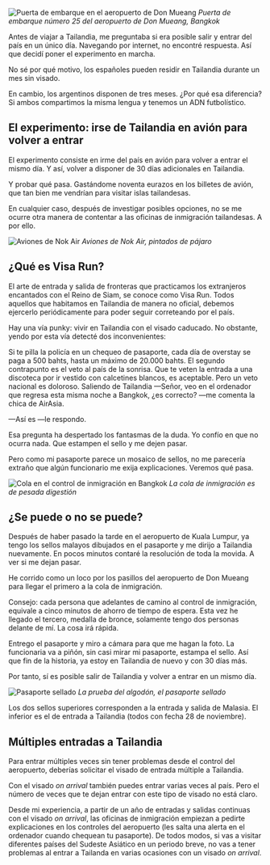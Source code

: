 ![Puerta de embarque en el aeropuerto de Don Mueang](https://lh3.googleusercontent.com/9zqTXjWK0MkKU0RWm1tA2g2hSf_5znBcsfWkfuIc2j06O9QsjnImpvsKY9vGnIbvnR_xDNLFEuoH0nniQh-RjT9oqyCt5lAmCMGwWtcf1hpbUNaUKx-ibvqXlwGMAC-sthT31CZdxj20bCueMutyFbmIap5dwhJ6QRv0jkTlb-DXZ9Gc7_p4Ds0lEP1vVpxA7-wlwJLx-z9ejqkY-4UPBuHjjnOfuFYOW_HqB3j2uDSvVmO3kKIjs8XH4xO-tY3l1MmfXEhvKaEgogz5ZomEQ4sOrch-uBV3GH7KiV0lpWh7lzJKrFoYoAklZYnoXLMg4l90knpM13SL0nm2W9T0Pqg0xgFdR4QNLcH4Fu-oVey3Z_7Vh3jWXWuuTXnBFUaZMK-fHXPdvrtu_P65gKA5lYMXlxiquvj7ZiZwCBf5p8Asbl86qwlRFtHejJyvH-rgg5XpUEvZhFswsXUJYk32_PMXA6LjlZp-fCBaGneQ5VWNu4gzwUhpjVEA3jqiVbhNvktESnaBOrXbYgieEksg9Wp0OoKwXJTIts5TU5fx-_7mnSPGYeEK55xfuQmsB6RBMdVvJ6bjZx99CHCKgy_vRl0sg_37MVcQr0jgu2q3a00mwYNBtQ=w800-no)
*Puerta de embarque número 25 del aeropuerto de Don Mueang, Bangkok*

Antes de viajar a Tailandia, me preguntaba si era posible salir y entrar del país en un único día. Navegando por internet, no encontré respuesta. Así que decidí poner el experimento en marcha.

No sé por qué motivo, los españoles pueden residir en Tailandia durante un mes sin visado.

En cambio, los argentinos disponen de tres meses. ¿Por qué esa diferencia? Si ambos compartimos la misma lengua y tenemos un ADN futbolístico. 

## El experimento: irse de Tailandia en avión para volver a entrar

El experimento consiste en irme del país en avión para volver a entrar el mismo día. Y así, volver a disponer de 30 días adicionales en Tailandia.

Y probar qué pasa. Gastándome noventa eurazos en los billetes de avión, que tan bien me vendrían para visitar islas tailandesas.

En cualquier caso, después de investigar posibles opciones, no se me ocurre otra manera de contentar a las oficinas de inmigración tailandesas. A por ello.

![Aviones de Nok Air](https://lh3.googleusercontent.com/D6l1xXmyx_3v7NrrF8GUdTW4kVwjeZ75MZ6OCeA5hBlPLo3BictuL2BnQbCzwMjTqaL0XtBlPjcL93_iuEiQRctGbndSCyFeNF3fxEDDmZAULF9_cMsz4fkQvsDVRAITuCvlSOo99rUYuxQJE0wqEp570FCjm5C2dgR6cXnnvlE6YgBeW0_uCRtdVDYRZnbJDONL7YnGICdMY5dsQTcIJKPGrdpn8XnY8-tdnM_JLW80X7Zkb0T8B8ZySL3Sxna_-AOXcsSru5L5Wv4L-JQWQlY9OUZ1cQmcq-wHrE9lXcWpB-02Eom9s-00fqVUE9lLGHEX6ogw-NanVCx_EzHVP48X41sBzyH7l_z1itpQAeqLDEbguq3eB21dJoOv8hKtZKUXzwFaAa7ua-VTstVV_SsF0fdC4ZEq9hf5ahlo1f1Q_wNHtJ6DrsdDZy1eXLMSFBdNMoJujhIDtTJKxoaj4jimmvXkfiYafFogo_TIwu-fhBlRnyljsT3AaLsfOyGKEi7xODmzHqSxxtbJBm9r8rVCjkmEwp3uBjiMQ7DZVKzVjc7yij9Y-ygT2XpnztLaLvIpL88xHv6rGmdr9r1XLYH0ySe2br3cbgVxxJokG1UBGnDoOg=w800-no)
*Aviones de Nok Air, pintados de pájaro*

## ¿Qué es Visa Run?

El arte de entrada y salida de fronteras que practicamos los extranjeros encantados con el Reino de Siam, se conoce como Visa Run. Todos aquellos que habitamos en Tailandia de manera no oficial, debemos ejercerlo periódicamente para poder seguir correteando por el país.

Hay una vía punky: vivir en Tailandia con el visado caducado. No obstante, yendo por esta vía detecté dos inconvenientes:

Si te pilla la policía en un chequeo de pasaporte, cada día de overstay se paga a 500 bahts, hasta un máximo de 20.000 bahts.
El segundo contrapunto es el veto al país de la sonrisa. Que te veten la entrada a una discoteca por ir vestido con calcetines blancos, es aceptable. Pero un veto nacional es doloroso.
Saliendo de Tailandia
—Señor, veo en el ordenador que regresa esta misma noche a Bangkok, ¿es correcto? —me comenta la chica de AirAsia.

—Así es —le respondo.

Esa pregunta ha despertado los fantasmas de la duda. Yo confío en que no ocurra nada. Que estampen el sello y me dejen pasar.

Pero como mi pasaporte parece un mosaico de sellos, no me parecería extraño que algún funcionario me exija explicaciones. Veremos qué pasa.


![Cola en el control de inmigración en Bangkok](https://lh3.googleusercontent.com/lBo4Dkh4U6hz98468SfUy3fV7xNa28XkoHXT53VZ7JtIfIK_qKvXzUtzohdC0kqDAbFQPbnDs1qXLGAEfYlEstHAZ3AAFaYG8fNxYWfMLORjPbybJWk2T0LYRf44MQIfOmDZBpZR6BPeYmqEbVpEUR69wkEbhjhpHCjfeFWXpnqw0wwEKzCCwR2B8UiXwiSJ9Fo_26ds3AKPmSsPsnXZ6ffb60zqJBJcCGtExKe2exmDS4NR9mYpPfwpKgEGXpXU1Xx4u897wxOY4wV9Uqeiu6isOL5IUp746UM33ZKoSJ4okP6SRqM47guWixjxkQfkoIxbv7DgmGHNSOyavVkpoQ3aNywKXF6TzZCpxj_C3CkbRhkx88ypDJmvuSBpPdYo_7nsmGqMd5ueHNQf4I3QKgFupSFzswIrYSsZ-6JkAKXtmvWHhWff74IR4ohkEdwJFM1DKXWHW_z19L23zsUvoOjOWYPs0m3ldU9X5LPOTRB1NweQxWcbZDWr8-1RT2O99hqiJSD8pESDBRl2OazT7IsN22YumuTcwaXE_FvZIP81xc_nIUw74sMy6uMk3KEKGfXd3gh1QzV-RpXlhcL_7DAhUBfglzinMkZI7BM8MlYxtVqlgg=w800-no)
*La cola de inmigración es de pesada digestión*

## ¿Se puede o no se puede?

Después de haber pasado la tarde en el aeropuerto de Kuala Lumpur, ya tengo los sellos malayos dibujados en el pasaporte y me dirijo a Tailandia nuevamente. En pocos minutos contaré la resolución de toda la movida. A ver si me dejan pasar.

He corrido como un loco por los pasillos del aeropuerto de Don Mueang para llegar el primero a la cola de inmigración.

Consejo: cada persona que adelantes de camino al control de inmigración, equivale a cinco minutos de ahorro de tiempo de espera. Esta vez he llegado el tercero, medalla de bronce, solamente tengo dos personas delante de mí. La cosa irá rápida.

Entrego el pasaporte y miro a cámara para que me hagan la foto. La funcionaria va a piñón, sin casi mirar mi pasaporte, estampa el sello. Así que fin de la historia, ya estoy en Tailandia de nuevo y con 30 días más.

Por tanto, sí es posible salir de Tailandia y volver a entrar en un mismo día.

![Pasaporte sellado](https://lh3.googleusercontent.com/RwofXl8yJqaU9NmeOuKD-fmO6t4t4bhs4-s5_9Noh7bDZ88YDgyCc6RzUmapUQObUmKDtadrpCEEcGmf1g0AcwyzYCObqsN6Re7DZC6p3z_66_-F8Xr3GY2McBKgikirlVt872yaG3rvj7XauQrh-heqTunnz22Iky7GxszoGlvcxNLXILQEZ-Vj0LFMW5tHnvU9JYtiy85AAzs9k3gQ5wQV9eDpSFgXwtE1ncYK6UnK7GSrvZjMCiYUCqfJpMhetJjRqdSR7pJDs1xGYOEpPF08piOQx4uUf3Q82rv-N_Wj-K7u6Uhq1GCn2hDfCtasPSlqNw9RR-2M8PxzQfC29l8aLpBdZzEdPsyEykhsr2ynBgn5_RNmoiXwJ9hYiNilRhlhRmZr71o7h6GJvhjBFhUrTzKqguHfK7oD4J0AJFtjBTZ_Y0jpdbeROETKeCTsEV97oSig1ZNhTrETqEGPDv2CVU8YODbADiHvLdVWEBcC7d7x6Cd1StCcyJZ_e7EwoYNTj0XLgm5Nrd_EBQHNG8D9CHGulp9_Mgn25uLaacH99BoFHeLpXslSQE7i5OjYk3lU2T0nVMnKHFVTg2wVxiuyOoRP7YE8JGgvGNeyb5oMhGfo86ZigIq6A0DoTjWvX2lYOUW9qc7CrVCLeiKvPJrnMMlu7DulCzCsmpL_hqQ=w800-no)
*La prueba del algodón, el pasaporte sellado*

Los dos sellos superiores corresponden a la entrada y salida de Malasia. El inferior es el de entrada a Tailandia (todos con fecha 28 de noviembre).

## Múltiples entradas a Tailandia

Para entrar múltiples veces sin tener problemas desde el control del aeropuerto, deberías solicitar el visado de entrada múltiple a Tailandia.

Con el visado *on arrival* también puedes entrar varias veces al país. Pero el número de veces que te dejan entrar con este tipo de visado no está claro.

Desde mi experiencia, a partir de un año de entradas y salidas continuas con el visado *on arrival*, las oficinas de inmigración empiezan a pedirte explicaciones en los controles del aeropuerto (les salta una alerta en el ordenador cuando chequean tu pasaporte). De todos modos, si vas a visitar diferentes países del Sudeste Asiático en un periodo breve, no vas a tener problemas al entrar a Tailanda en varias ocasiones con un visado *on arrival*.